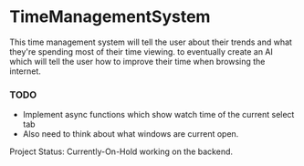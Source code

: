 # TimeManagementSystem

This time management system will tell the user about their trends and what they're spending most of their time viewing.
to eventually create an AI which will tell the user how to improve their time when browsing the internet.

### TODO
* Implement async functions which show watch time of the current select tab
* Also need to think about what windows are current open.

Project Status: Currently-On-Hold working on the backend.
